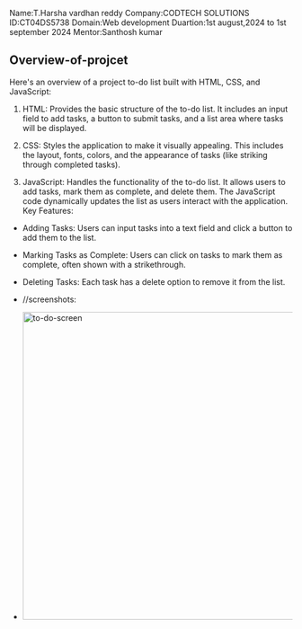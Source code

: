 Name:T.Harsha vardhan reddy
Company:CODTECH SOLUTIONS
ID:CT04DS5738
Domain:Web development
Duartion:1st august,2024 to 1st september 2024
Mentor:Santhosh kumar

Overview-of-projcet
--------------------------------------------------------------------------------------------------------------------------------------------------------------------------------
Here's an overview of a project to-do list built with HTML, CSS, and JavaScript:

1. HTML: Provides the basic structure of the to-do list. It includes an input field to add tasks, a button to submit tasks, and a list area where tasks will be displayed.

2. CSS: Styles the application to make it visually appealing. This includes the layout, fonts, colors, and the appearance of tasks (like striking through completed tasks).

3. JavaScript: Handles the functionality of the to-do list. It allows users to add tasks, mark them as complete, and delete them. The JavaScript code dynamically updates the list as users interact with the application.
 Key Features:
- Adding Tasks: Users can input tasks into a text field and click a button to add them to the list.
- Marking Tasks as Complete: Users can click on tasks to mark them as complete, often shown with a strikethrough.
- Deleting Tasks: Each task has a delete option to remove it from the list.

- //screenshots:
- <img width="548" alt="to-do-screen " src="https://github.com/user-attachments/assets/03883a86-0711-48e9-8552-10ff2b59adbf">
